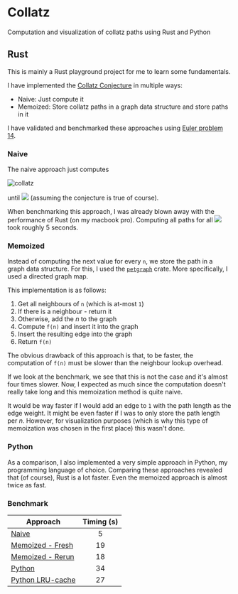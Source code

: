 # Collatz
Computation and visualization of collatz paths using Rust and Python

## Rust
This is mainly a Rust playground project for me to learn some fundamentals.

I have implemented the [Collatz Conjecture](https://en.wikipedia.org/wiki/Collatz_conjecture) in multiple ways:
* Naive: Just compute it
* Memoized: Store collatz paths in a graph data structure and store paths in it

I have validated and benchmarked these approaches using [Euler problem 14](https://projecteuler.net/problem=14).

### Naive
The naive approach just computes

![collatz](https://wikimedia.org/api/rest_v1/media/math/render/svg/ec22031bdc2a1ab2e4effe47ae75a836e7dea459)

until ![](https://latex.codecogs.com/svg.image?f(n)%20=%201) (assuming the conjecture is true of course).

When benchmarking this approach, I was already blown away with the performance of Rust (on my macbook pro).
Computing all paths for all ![](https://latex.codecogs.com/svg.image?n%20%5Cin%20%5B1%20...%201.000.000%5D) took roughly 5 seconds.

### Memoized
Instead of computing the next value for every `n`, we store the path in a graph data structure.
For this, I used the [`petgraph`](https://github.com/petgraph/petgraph) crate.
More specifically, I used a directed graph map.

This implementation is as follows:
1. Get all neighbours of `n` (which is at-most `1`)
2. If there is a neighbour - return it
  1. Otherwise, add the $n$ to the graph
  2. Compute `f(n)` and insert it into the graph
  3. Insert the resulting edge into the graph
  4. Return `f(n)`

The obvious drawback of this approach is that, to be faster, the computation of `f(n)` must be slower than the neighbour lookup overhead.

If we look at the benchmark, we see that this is not the case and it's almost four times slower.
Now, I expected as much since the computation doesn't really take long and this memoization method is quite naive.

It would be way faster if I would add an edge to `1` with the path length as the edge weight. 
It might be even faster if I was to only store the path length per $n$.
However, for visualization purposes (which is why this type of memoization was chosen in the first place) this wasn't done.

### Python
As a comparison, I also implemented a very simple approach in Python, my programming language of choice.
Comparing these approaches revealed that (of course), Rust is a lot faster.
Even the memoized approach is almost twice as fast.

### Benchmark

| Approach                              | Timing (s) |
| ------------------------------------- |:----------:|
| [Naive](./src/naive.rs)               | 5          |
| [Memoized - Fresh](./src/memoized.rs) | 19         |
| [Memoized - Rerun](./src/memoized.rs) | 18         |
| [Python](./src/naive.py)              | 34         |
| [Python LRU-cache](./src/naive.py)    | 27         |
